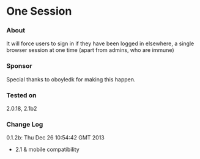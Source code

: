 # One Session #

### About ###
It will force users to sign in if they have been logged
in elsewhere, a single browser session at one time
(apart from admins, who are immune)

### Sponsor ###
Special thanks to oboyledk for making this happen.

### Tested on ###
2.0.18, 2.1b2

### Change Log ###
0.1.2b: Thu Dec 26 10:54:42 GMT 2013
- 2.1 & mobile compatibility

